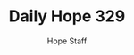 ---
image: /assets/img/daily-hope-default-artwork.png
title: Daily Hope 329
number: 329
categories:
  - Daily Hope
author: Hope Staff
notes: Daily Hope 329
embed: >-
  <iframe src="https://open.spotify.com/embed/episode/0xZUeDJSMwa0GPiW9IfOUZ?utm_source=generator" width="400px" height="102px" frameborder=“0" scrolling=“no”></iframe>
---
